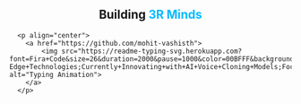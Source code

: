 <h2 align="center">
        Building <span style="color: rgb(0, 187, 255);">3R Minds</span>
      </h2>
      
      <p align="center">
        <a href="https://github.com/mohit-vashisth">
            <img src="https://readme-typing-svg.herokuapp.com?font=Fira+Code&size=26&duration=2000&pause=1000&color=00BFFF&background=FFFFFF00&center=true&vCenter=true&width=1000&lines=Welcome+to+My+Profile;I'm+Mohit+Narayan+Vashisth;AI+%26+ML+Specialist;Passionate+About+Developing+Cutting-Edge+Technologies;Currently+Innovating+with+AI+Voice+Cloning+Models;Focused+on+Creating+Impactful+Solutions;Continuous+Growth+Through+Learning" alt="Typing Animation">
        </a>
      </p>
